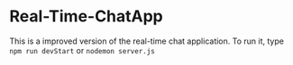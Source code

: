 # Real-Time-ChatApp
This is a improved version of the real-time chat application. To run it, type `npm run devStart` or `nodemon server.js`
